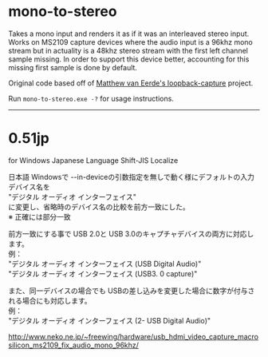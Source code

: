 # mono-to-stereo

Takes a mono input and renders it as if it was an interleaved stereo input. Works on MS2109 capture
devices where the audio input is a 96khz mono stream but in actuality is a 48khz stereo stream with
the first left channel sample missing. In order to support this device better, accounting for this
missing first sample is done by default.

Original code based off of [Matthew van Eerde's loopback-capture](https://github.com/mvaneerde/blog/tree/master/loopback-capture)
project.

Run `mono-to-stereo.exe -?` for usage instructions.

---
# 0.51jp
for Windows Japanese Language Shift-JIS Localize  
  
日本語 Windowsで --in-deviceの引数指定を無しで動く様にデフォルトの入力デバイス名を  
"デジタル オーディオ インターフェイス"  
に変更し、省略時のデバイス名の比較を前方一致にした。  
※ 正確には部分一致  

前方一致にする事で USB 2.0と USB 3.0のキャプチャデバイスの両方に対応します。  
例：  
"デジタル オーディオ インターフェイス (USB Digital Audio)"  
"デジタル オーディオ インターフェイス (USB3. 0 capture)"  

また、同一デバイスの場合でも USBの差し込みを変更した場合に数字が付与される場合にも対応します。  
例：  
"デジタル オーディオ インターフェイス (2- USB Digital Audio)"  

http://www.neko.ne.jp/~freewing/hardware/usb_hdmi_video_capture_macrosilicon_ms2109_fix_audio_mono_96khz/  

